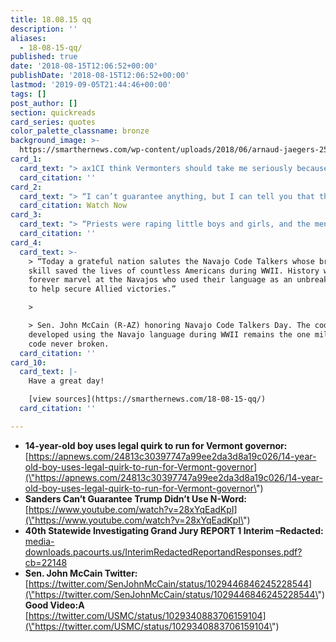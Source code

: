 ```yaml
---
title: 18.08.15 qq
description: ''
aliases:
  - 18-08-15-qq/
published: true
date: '2018-08-15T12:06:52+00:00'
publishDate: '2018-08-15T12:06:52+00:00'
lastmod: '2019-09-05T21:44:46+00:00'
tags: []
post_author: []
section: quickreads
card_series: quotes
color_palette_classname: bronze
background_image: >-
  https://smarthernews.com/wp-content/uploads/2018/06/arnaud-jaegers-253360-unsplash-scaled.jpg
card_1:
  card_text: "> ax1CI think Vermonters should take me seriously because I have practical progressive ideas, and I happen to be 14, not the other way around. I think that my message and my platform transcend age.ax1Dn> n> Ethan Sonneborn ran for the Democratic nomination for VT governor. He lost but promised to "Keep Fighting." Christine Hallquist won - the first transgender candidate nominated for governor on a major party's ticket."
  card_citation: ''
card_2:
  card_text: "> “I can’t guarantee anything, but I can tell you that the president addressed this question directly. I can tell you that Iax19ve never heard it.ax1Dn> n> WH Press Sec. Sarah Huckabee Sanders on whether she can guarantee the American people they will never hear a recording of President Trump use the N-word, as alleged by former WH aide Omarosa Manigault Newman.nn[Watch Now](https://www.youtube.com/embed/28xYqEadKpI?enablejsapi=1&autoplay=1&rel=0)"
  card_citation: Watch Now
card_3:
  card_text: "> “Priests were raping little boys and girls, and the men of God who were responsible for them not only did nothing; they hid it all. For decades….A Until that changes, we think it is too early to close the book on the Catholic Church sex scandal.”n> n> A new grand jury report detailing sexual abuse in six Pennsylvania Catholic dioceses involving 300+ ax1Cpredator priestsax1D accused of abusing more than 1,000 children over six decades."
  card_citation: ''
card_4:
  card_text: >-
    > “Today a grateful nation salutes the Navajo Code Talkers whose bravery &
    skill saved the lives of countless Americans during WWII. History will
    forever marvel at the Navajos who used their language as an unbreakable code
    to help secure Allied victories.”

    > 

    > Sen. John McCain (R-AZ) honoring Navajo Code Talkers Day. The code
    developed using the Navajo language during WWII remains the one military
    code never broken.
  card_citation: ''
card_10:
  card_text: |-
    Have a great day!

    [view sources](https://smarthernews.com/18-08-15-qq/)
  card_citation: ''

---
```

*   **14-year-old boy uses legal quirk to run for Vermont governor:**  
    [https://apnews.com/24813c30397747a99ee2da3d8a19c026/14-year-old-boy-uses-legal-quirk-to-run-for-Vermont-governor](\"https://apnews.com/24813c30397747a99ee2da3d8a19c026/14-year-old-boy-uses-legal-quirk-to-run-for-Vermont-governor\")
*   **Sanders Can’t Guarantee Trump Didn’t Use N-Word:**  
    [https://www.youtube.com/watch?v=28xYqEadKpI](\"https://www.youtube.com/watch?v=28xYqEadKpI\")
*   **40th Statewide Investigating Grand Jury REPORT 1 Interim –Redacted:**  
    [media-downloads.pacourts.us/InterimRedactedReportandResponses.pdf?cb=22148](\"http://media-downloads.pacourts.us/InterimRedactedReportandResponses.pdf?cb=22148\")
*   **Sen. John McCain Twitter:**  
    [https://twitter.com/SenJohnMcCain/status/1029446846245228544](\"https://twitter.com/SenJohnMcCain/status/1029446846245228544\")  
    **Good Video:A** [https://twitter.com/USMC/status/1029340883706159104](\"https://twitter.com/USMC/status/1029340883706159104\")